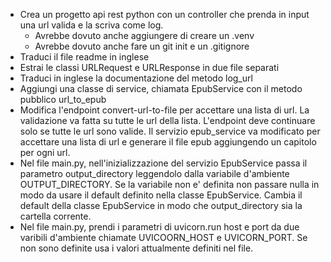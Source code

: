 - Crea un progetto api rest python con un controller che prenda in input una url valida e la scriva come log.
  - Avrebbe dovuto anche aggiungere di creare un .venv
  - Avrebbe dovuto anche fare un git init e un .gitignore
- Traduci il file readme in inglese
- Estrai le classi URLRequest e URLResponse in due file separati
- Traduci in inglese la documentazione del metodo log_url
- Aggiungi una classe di service, chiamata EpubService con il metodo pubblico url_to_epub
- Modifica l'endpoint convert-url-to-file per accettare una lista di url. La validazione va fatta su tutte le url della lista. L'endpoint deve continuare solo se tutte le url sono valide. Il servizio epub_service va modificato per accettare una lista di url e generare il file epub aggiungendo un capitolo per ogni url.
- Nel file main.py, nell'inizializzazione del servizio EpubService passa il parametro output_directory leggendolo dalla variabile d'ambiente OUTPUT_DIRECTORY. Se la variabile non e' definita non passare nulla in modo da usare il default definito nella classe EpubService. Cambia il default della classe EpubService in modo che output_directory sia la cartella corrente.
- Nel file main.py, prendi i parametri di uvicorn.run host e port da due varibili d'ambiente chiamate UVICOORN_HOST e UVICORN_PORT. Se non sono definite usa i valori attualmente definiti nel file.